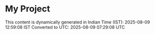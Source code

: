 # My Project

This content is dynamically generated in Indian Time (IST): 2025-08-09 12:59:08 IST
Converted to UTC: 2025-08-09 07:29:08 UTC
